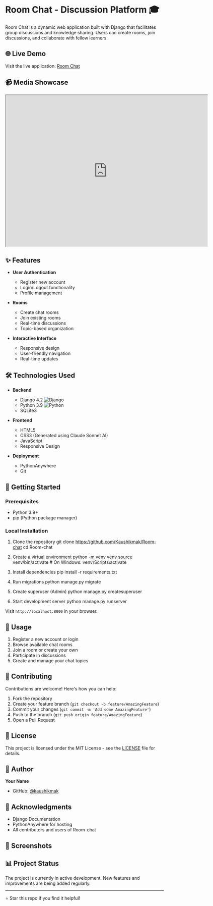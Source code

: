 # Room Chat - Discussion Platform 🎓

Room Chat is a dynamic web application built with Django that facilitates group discussions and knowledge sharing. Users can create rooms, join discussions, and collaborate with fellow learners.

## 🌐 Live Demo
Visit the live application: [Room Chat](https://kaushikmak.pythonanywhere.com/)

## 📹 Media Showcase

<iframe src="https://drive.google.com/file/d/1S2-uU7ZBPfq_CrxHq7YvGZKLnxgRTMul/preview" width="640" height="480" allow="autoplay"></iframe>


## ✨ Features

- **User Authentication**
  - Register new account
  - Login/Logout functionality
  - Profile management

- **Rooms**
  - Create chat rooms
  - Join existing rooms
  - Real-time discussions
  - Topic-based organization

- **Interactive Interface**
  - Responsive design
  - User-friendly navigation
  - Real-time updates

## 🛠️ Technologies Used

- **Backend**
  - Django 4.2 ![Django](https://img.shields.io/badge/django-4.2-green.svg)
  - Python 3.9 ![Python](https://img.shields.io/badge/python-3.9-blue.svg)
  - SQLite3

- **Frontend**
  - HTML5
  - CSS3 (Generated using Claude Sonnet AI)
  - JavaScript
  - Responsive Design

- **Deployment**
  - PythonAnywhere
  - Git

## 🚀 Getting Started

### Prerequisites
- Python 3.9+
- pip (Python package manager)

### Local Installation

1. Clone the repository
git clone https://github.com/Kaushikmak/Room-chat
cd Room-chat

2. Create a virtual environment
python -m venv venv
source venv/bin/activate # On Windows: venv\Scripts\activate

3. Install dependencies
pip install -r requirements.txt

4. Run migrations
python manage.py migrate

5. Create superuser (Admin)
python manage.py createsuperuser

6. Start development server
python manage.py runserver


Visit `http://localhost:8000` in your browser.

## 📝 Usage

1. Register a new account or login
2. Browse available chat rooms
3. Join a room or create your own
4. Participate in discussions
5. Create and manage your chat topics

## 🤝 Contributing

Contributions are welcome! Here's how you can help:

1. Fork the repository
2. Create your feature branch (`git checkout -b feature/AmazingFeature`)
3. Commit your changes (`git commit -m 'Add some AmazingFeature'`)
4. Push to the branch (`git push origin feature/AmazingFeature`)
5. Open a Pull Request

## 📜 License

This project is licensed under the MIT License - see the [LICENSE](LICENSE) file for details.

## 👤 Author

**Your Name**
- GitHub: [@kaushikmak](https://github.com/Kaushikmak)


## 🙏 Acknowledgments

- Django Documentation
- PythonAnywhere for hosting
- All contributors and users of Room-chat

## 📸 Screenshots



## 📊 Project Status

The project is currently in active development. New features and improvements are being added regularly.

---
⭐️ Star this repo if you find it helpful!

